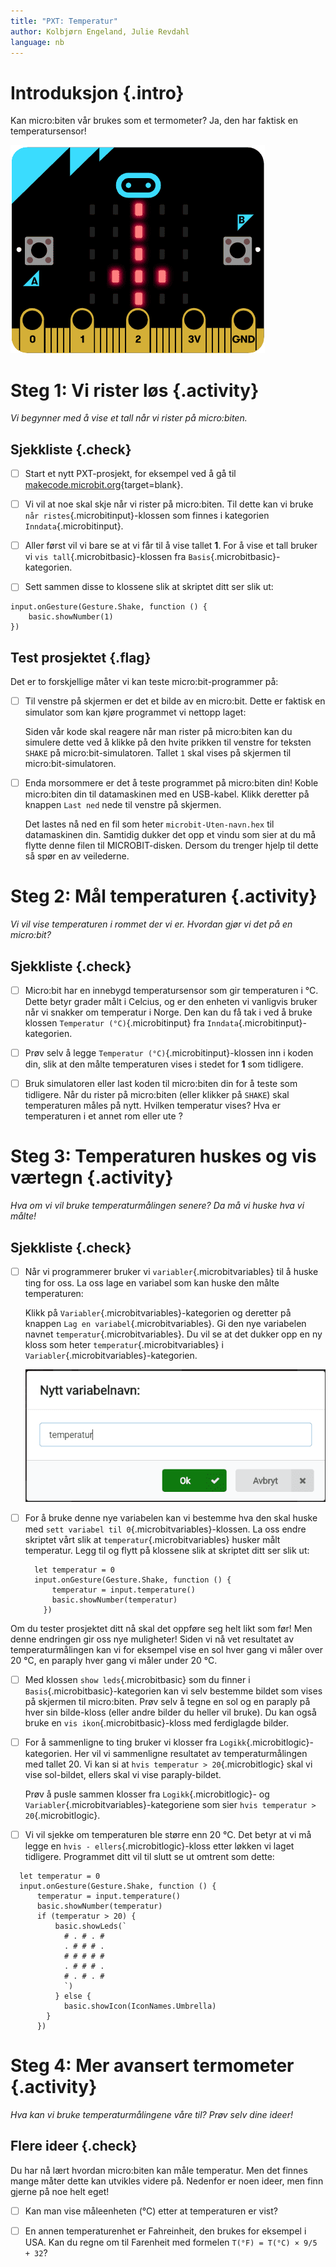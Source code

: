 ```yaml
---
title: "PXT: Temperatur"
author: Kolbjørn Engeland, Julie Revdahl
language: nb
---
```



# Introduksjon {.intro}

Kan micro:biten vår brukes som et termometer? Ja, den har faktisk en
temperatursensor!

![Bilde av en microbit som viser bilde av et termometer](temperatur.png)


# Steg 1: Vi rister løs {.activity}

*Vi begynner med å vise et tall når vi rister på micro:biten.*

## Sjekkliste {.check}

- [ ] Start et nytt PXT-prosjekt, for eksempel ved å gå til
  [makecode.microbit.org](https://makecode.microbit.org/?lang=no){target=blank}.

- [ ] Vi vil at noe skal skje når vi rister på micro:biten. Til dette kan vi
  bruke `når ristes`{.microbitinput}-klossen som finnes i kategorien `Inndata`{.microbitinput}.

- [ ] Aller først vil vi bare se at vi får til å vise tallet __1__. For å vise
  et tall bruker vi `vis tall`{.microbitbasic}-klossen fra `Basis`{.microbitbasic}-kategorien.

- [ ] Sett sammen disse to klossene slik at skriptet ditt ser slik ut:
```microbit
input.onGesture(Gesture.Shake, function () {
    basic.showNumber(1)
})
```

## Test prosjektet {.flag}

Det er to forskjellige måter vi kan teste micro:bit-programmer på:

- [ ] Til venstre på skjermen er det et bilde av en micro:bit. Dette er faktisk
  en simulator som kan kjøre programmet vi nettopp laget:

  Siden vår kode skal reagere når man rister på micro:biten kan du simulere
  dette ved å klikke på den hvite prikken til venstre for teksten `SHAKE` på
  micro:bit-simulatoren. Tallet `1` skal vises på skjermen til
  micro:bit-simulatoren.

- [ ] Enda morsommere er det å teste programmet på micro:biten din! Koble
  micro:biten din til datamaskinen med en USB-kabel. Klikk deretter på knappen
  `Last ned` nede til venstre på skjermen.

  Det lastes nå ned en fil som heter `microbit-Uten-navn.hex` til datamaskinen
  din. Samtidig dukker det opp et vindu som sier at du må flytte denne filen til
  MICROBIT-disken. Dersom du trenger hjelp til dette så spør en av veilederne.


# Steg 2: Mål temperaturen {.activity}

*Vi vil vise temperaturen i rommet der vi er. Hvordan gjør vi det på en
 micro:bit?*

## Sjekkliste {.check}

- [ ] Micro:bit har en innebygd temperatursensor som gir temperaturen i °C.
  Dette betyr grader målt i Celcius, og er den enheten vi vanligvis bruker når
  vi snakker om temperatur i Norge. Den kan du få tak i ved å bruke klossen
  `Temperatur (°C)`{.microbitinput} fra `Inndata`{.microbitinput}-kategorien.

- [ ] Prøv selv å legge `Temperatur (°C)`{.microbitinput}-klossen inn i koden
din, slik at den målte temperaturen vises i stedet for __1__ som tidligere.

- [ ] Bruk simulatoren eller last koden til micro:biten din for å teste som
  tidligere. Når du rister på micro:biten (eller klikker på `SHAKE`) skal
  temperaturen måles på nytt. Hvilken temperatur vises? Hva er temperaturen i et
  annet rom eller ute ?


# Steg 3: Temperaturen huskes og vis værtegn {.activity}

*Hva om vi vil bruke temperaturmålingen senere? Da må vi huske hva vi målte!*

## Sjekkliste {.check}

- [ ] Når vi programmerer bruker vi `variabler`{.microbitvariables} til å huske
  ting for oss. La oss lage en variabel som kan huske den målte temperaturen:

  Klikk på `Variabler`{.microbitvariables}-kategorien og deretter på knappen
  `Lag en variabel`{.microbitvariables}. Gi den nye variabelen navnet `temperatur`{.microbitvariables}.
  Du vil se at det dukker opp en ny kloss som heter `temperatur`{.microbitvariables}
  i `Variabler`{.microbitvariables}-kategorien.

  ![Bilde av hvordan lage en ny variabel](variabel_temperatur.png)

- [ ] For å bruke denne nye variabelen kan vi bestemme hva den skal huske med
  `sett variabel til 0`{.microbitvariables}-klossen. La oss endre skriptet vårt
  slik at `temperatur`{.microbitvariables} husker målt temperatur. Legg til og
  flytt på klossene slik at skriptet ditt ser slik ut:

  ```microbit
    let temperatur = 0
    input.onGesture(Gesture.Shake, function () {
        temperatur = input.temperature()
        basic.showNumber(temperatur)
      })
  ```
Om du tester prosjektet ditt nå skal det oppføre seg helt likt som før! Men
denne endringen gir oss nye muligheter! Siden vi nå vet resultatet av
temperaturmålingen kan vi for eksempel vise en sol hver gang vi måler over 20
°C, en paraply hver gang vi måler under 20 °C.

- [ ] Med klossen `show leds`{.microbitbasic} som du finner i `Basis`{.microbitbasic}-kategorien
  kan vi selv bestemme bildet som vises på skjermen til micro:biten. Prøv selv å
  tegne en sol og en paraply på hver sin bilde-kloss (eller andre bilder du
  heller vil bruke). Du kan også bruke en `vis ikon`{.microbitbasic}-kloss med
  ferdiglagde bilder.

- [ ] For å sammenligne to ting bruker vi klosser fra `Logikk`{.microbitlogic}-kategorien.
  Her vil vi sammenligne resultatet av temperaturmålingen med tallet 20. Vi kan
  si at `hvis temperatur > 20`{.microbitlogic} skal vi vise sol-bildet, ellers
  skal vi vise paraply-bildet.

  Prøv å pusle sammen klosser fra `Logikk`{.microbitlogic}- og `Variabler`{.microbitvariables}-kategoriene
  som sier `hvis temperatur > 20`{.microbitlogic}.

- [ ] Vi vil sjekke om temperaturen ble større enn 20 °C. Det betyr at vi må
  legge en `hvis - ellers`{.microbitlogic}-kloss etter løkken vi laget tidligere.
  Programmet ditt vil til slutt se ut omtrent som dette:

```microbit
  let temperatur = 0
  input.onGesture(Gesture.Shake, function () {
      temperatur = input.temperature()
      basic.showNumber(temperatur)
      if (temperatur > 20) {
          basic.showLeds(`
            # . # . #
            . # # # .
            # # # # #
            . # # # .
            # . # . #
            `)
          } else {
            basic.showIcon(IconNames.Umbrella)
        }
      })
```


# Steg 4: Mer avansert termometer {.activity}

*Hva kan vi bruke temperaturmålingene våre til? Prøv selv dine ideer!*

## Flere ideer {.check}

Du har nå lært hvordan micro:biten kan måle temperatur. Men det finnes mange
måter dette kan utvikles videre på. Nedenfor er noen ideer, men finn gjerne på
noe helt eget!

- [ ] Kan man vise måleenheten (°C) etter at temperaturen er vist?

- [ ] En annen temperaturenhet er Fahreinheit, den brukes for eksempel i USA.
  Kan du regne om til Farenheit med formelen `T(°F) = T(°C) × 9/5 + 32`?
